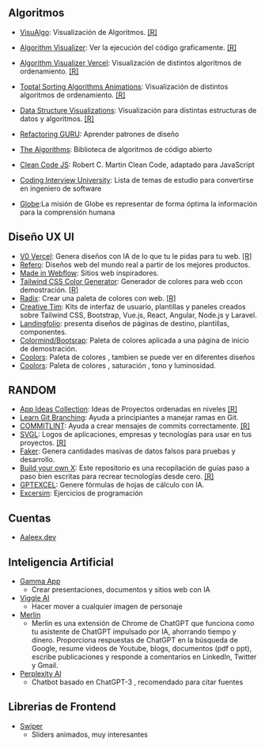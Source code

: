 

## **Algoritmos**

- [VisuAlgo](https://visualgo.net/en): Visualización de Algoritmos. [[R]](https://www.instagram.com/reel/C8ddOxoNEQB/?hl=es)
- [Algorithm Visualizer](https://algorithm-visualizer.org): Ver la ejecución del código graficamente. [[R]](https://www.instagram.com/reel/C8ddOxoNEQB/?hl=es)
- [Algorithm Visualizer Vercel](https://algorithm-visualizer.vercel.app): Visualización de distintos algoritmos de ordenamiento. [[R]](https://www.instagram.com/reel/C8ddOxoNEQB/?hl=es)
- [Toptal Sorting Algorithms Animations](https://www.toptal.com/developers/sorting-algorithms): Visualización de distintos algoritmos de ordenamiento. [[R]](https://www.instagram.com/reel/C8ddOxoNEQB/?hl=es)
- [Data Structure Visualizations](https://www.cs.usfca.edu/~galles/visualization/Algorithms.html): Visualización para distintas estructuras de datos y algoritmos. [[R]](https://www.instagram.com/reel/C8ddOxoNEQB/?hl=es)
- [Refactoring GURU](https://refactoring.guru/es/design-patterns): Aprender patrones de diseño
- [The Algorithms](https://the-algorithms.com/es): Biblioteca de algoritmos de código abierto
- [Clean Code JS](https://github.com/andersontr15/clean-code-javascript-es): Robert C. Martin Clean Code, adaptado para JavaScript
- [Coding Interview University](https://github.com/jwasham/coding-interview-university): Lista de temas de estudio para convertirse en ingeniero de software

- [Globe](https://www.globe.engineer):La misión de Globe es representar de forma óptima la información para la comprensión humana

## **Diseño UX UI**

- [V0 Vercel](https://v0.dev): Genera diseños con IA de lo que tu le pidas para tu web. [[R]](https://www.instagram.com/p/C7mQZb6oF1J/?hl=es)
- [Refero](https://refero.design): Diseños web del mundo real a partir de los mejores productos.
- [Made in Webflow](https://webflow.com/made-in-webflow?utm_source=google&utm_medium=search&utm_campaign=SS-GoogleSearch-Brand-NetNewTest&utm_term=kwd-836801535262_webflow%20marketplace_e_670062937605__&gad_source=1&gclid=Cj0KCQjwq86wBhDiARIsAJhuphmu7JDyKIsli0FQPNMGOQ11qtlzPWpTQKOA3BdZbWE1_cNJiCQlemMaArE-EALw_wcB): Sitios web inspiradores.
- [Tailwind CSS Color Generator](https://uicolors.app/create): Generador de colores para web ccon demostración. [[R]](https://www.instagram.com/p/C4dFdvNImak/)
- [Radix](https://www.radix-ui.com/colors/custom): Crear una paleta de colores con web. [[R]](https://www.instagram.com/reel/C7__E7lAgvC/)
- [Creative Tim](https://www.creative-tim.com): Kits de interfaz de usuario, plantillas y paneles creados sobre Tailwind CSS, Bootstrap, Vue.js, React, Angular, Node.js y Laravel.
- [Landingfolio](https://www.landingfolio.com): presenta diseños de páginas de destino, plantillas, componentes.
- [Colormind/Bootsrap](http://colormind.io/bootstrap/): Paleta de colores aplicada a una página de inicio de demostración.
- [Coolors](https://coolors.co): Paleta de colores , tambien se puede ver en diferentes diseños
- [Coolors](https://hihayk.github.io/scale/#4/6/50/80/-51/67/20/14/1D9A6C/29/154/108/white): Paleta de colores , saturación , tono y luminosidad.

## **RANDOM**

- [App Ideas Collection](https://github.com/florinpop17/app-ideas): Ideas de Proyectos ordenadas en niveles  [[R]](https://www.instagram.com/bscode/?hl=es)
- [Learn Git Branching](https://learngitbranching.js.org/?locale=es_AR): Ayuda a principiantes a  manejar ramas en Git. 
- [COMMITLINT](https://commitlint.io): Ayuda a crear mensajes de commits correctamente. [[R]](https://www.instagram.com/craviottodev/?hl=es)
- [SVGL](https://svgl.app): Logos de aplicaciones, empresas y tecnologías para usar en tus proyectos. [[R]](https://www.instagram.com/elrincondeldev/?hl=es)
- [Faker](https://fakerjs.dev): Genera cantidades masivas de datos falsos para pruebas y desarrollo.
- [Build your own X](https://github.com/codecrafters-io/build-your-own-x): Este repositorio es una recopilación de guías paso a paso bien escritas para recrear tecnologías desde cero. [[R]](https://www.instagram.com/p/C6vimsCN8hC/?hl=es)
- [GPTEXCEL](https://gptexcel.uk): Genere fórmulas de hojas de cálculo con IA.
- [Excersim](https://exercism.org): Ejercicios de programación

## **Cuentas**

- [Aaleex.dev](https://www.instagram.com/aaleex.dev/?hl=es) 


## Inteligencia Artificial

- [Gamma App](https://gamma.app)
    - Crear presentaciones, documentos y sitios web con IA
- [Viggle AI](https://viggle.ai)
    - Hacer mover a cualquier imagen de personaje
- [Merlin](https://www.getmerlin.in/es)
    - Merlin es una extensión de Chrome de ChatGPT que funciona como tu asistente de ChatGPT impulsado por IA, ahorrando tiempo y dinero. Proporciona respuestas de ChatGPT en la búsqueda de Google, resume videos de Youtube, blogs, documentos (pdf o ppt), escribe publicaciones y responde a comentarios en LinkedIn, Twitter y Gmail. 
- [Perplexity AI](https://www.perplexity.ai)
    - Chatbot basado en ChatGPT-3 , recomendado para citar fuentes

## **Librerias de Frontend**
- [Swiper](https://swiperjs.com/demos)
    - Sliders animados, muy interesantes